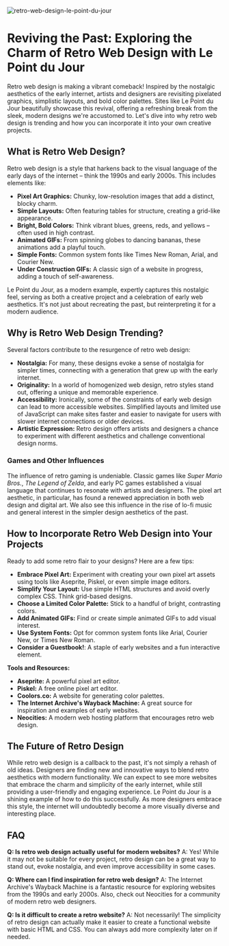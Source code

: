 ![retro-web-design-le-point-du-jour](https://images.pexels.com/photos/27786507/pexels-photo-27786507.jpeg?auto=compress&cs=tinysrgb&fit=crop&h=627&w=1200)

# Reviving the Past: Exploring the Charm of Retro Web Design with Le Point du Jour

Retro web design is making a vibrant comeback! Inspired by the nostalgic aesthetics of the early internet, artists and designers are revisiting pixelated graphics, simplistic layouts, and bold color palettes. Sites like Le Point du Jour beautifully showcase this revival, offering a refreshing break from the sleek, modern designs we're accustomed to. Let's dive into why retro web design is trending and how you can incorporate it into your own creative projects.

## What is Retro Web Design?

Retro web design is a style that harkens back to the visual language of the early days of the internet – think the 1990s and early 2000s.  This includes elements like:

*   **Pixel Art Graphics:** Chunky, low-resolution images that add a distinct, blocky charm.
*   **Simple Layouts:** Often featuring tables for structure, creating a grid-like appearance.
*   **Bright, Bold Colors:** Think vibrant blues, greens, reds, and yellows – often used in high contrast.
*   **Animated GIFs:** From spinning globes to dancing bananas, these animations add a playful touch.
*   **Simple Fonts:** Common system fonts like Times New Roman, Arial, and Courier New.
*   **Under Construction GIFs:**  A classic sign of a website in progress, adding a touch of self-awareness.

Le Point du Jour, as a modern example, expertly captures this nostalgic feel, serving as both a creative project and a celebration of early web aesthetics. It's not just about recreating the past, but reinterpreting it for a modern audience.

## Why is Retro Web Design Trending?

Several factors contribute to the resurgence of retro web design:

*   **Nostalgia:**  For many, these designs evoke a sense of nostalgia for simpler times, connecting with a generation that grew up with the early internet.
*   **Originality:**  In a world of homogenized web design, retro styles stand out, offering a unique and memorable experience.
*   **Accessibility:** Ironically, some of the constraints of early web design can lead to more accessible websites. Simplified layouts and limited use of JavaScript can make sites faster and easier to navigate for users with slower internet connections or older devices.
*   **Artistic Expression:** Retro design offers artists and designers a chance to experiment with different aesthetics and challenge conventional design norms.

### Games and Other Influences

The influence of retro gaming is undeniable. Classic games like *Super Mario Bros.*, *The Legend of Zelda*, and early PC games established a visual language that continues to resonate with artists and designers. The pixel art aesthetic, in particular, has found a renewed appreciation in both web design and digital art.  We also see this influence in the rise of lo-fi music and general interest in the simpler design aesthetics of the past.

## How to Incorporate Retro Web Design into Your Projects

Ready to add some retro flair to your designs? Here are a few tips:

*   **Embrace Pixel Art:** Experiment with creating your own pixel art assets using tools like Aseprite, Piskel, or even simple image editors.
*   **Simplify Your Layout:** Use simple HTML structures and avoid overly complex CSS. Think grid-based designs.
*   **Choose a Limited Color Palette:** Stick to a handful of bright, contrasting colors.
*   **Add Animated GIFs:** Find or create simple animated GIFs to add visual interest.
*   **Use System Fonts:**  Opt for common system fonts like Arial, Courier New, or Times New Roman.
*   **Consider a Guestbook!**: A staple of early websites and a fun interactive element.

**Tools and Resources:**

*   **Aseprite:** A powerful pixel art editor.
*   **Piskel:** A free online pixel art editor.
*   **Coolors.co:** A website for generating color palettes.
*   **The Internet Archive's Wayback Machine:** A great source for inspiration and examples of early websites.
*   **Neocities:** A modern web hosting platform that encourages retro web design.

## The Future of Retro Design

While retro web design is a callback to the past, it's not simply a rehash of old ideas.  Designers are finding new and innovative ways to blend retro aesthetics with modern functionality. We can expect to see more websites that embrace the charm and simplicity of the early internet, while still providing a user-friendly and engaging experience. Le Point du Jour is a shining example of how to do this successfully. As more designers embrace this style, the internet will undoubtedly become a more visually diverse and interesting place.

## FAQ

**Q: Is retro web design actually useful for modern websites?**
A: Yes! While it may not be suitable for every project, retro design can be a great way to stand out, evoke nostalgia, and even improve accessibility in some cases.

**Q: Where can I find inspiration for retro web design?**
A: The Internet Archive's Wayback Machine is a fantastic resource for exploring websites from the 1990s and early 2000s. Also, check out Neocities for a community of modern retro web designers.

**Q: Is it difficult to create a retro website?**
A: Not necessarily! The simplicity of retro design can actually make it easier to create a functional website with basic HTML and CSS. You can always add more complexity later on if needed.
